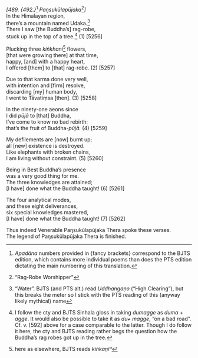 *\[489. {492.}*[^1] *Paŋsukūlapūjaka*[^2]*\]*  
In the Himalayan region,  
there’s a mountain named Udaka.[^3]  
There I saw \[the Buddha’s\] rag-robe,  
stuck up in the top of a tree.[^4] (1) \[5256\]

Plucking three *kiṅkhani*[^5] flowers,  
\[that were growing there\] at that time,  
happy, \[and\] with a happy heart,  
I offered \[them\] to \[that\] rag-robe. (2) \[5257\]

Due to that karma done very well,  
with intention and \[firm\] resolve,  
discarding \[my\] human body,  
I went to Tāvatiṃsa \[then\]. (3) \[5258\]

In the ninety-one aeons since  
I did *pūjā* to \[that\] Buddha,  
I’ve come to know no bad rebirth:  
that’s the fruit of Buddha-*pūjā.* (4) \[5259\]

My defilements are \[now\] burnt up;  
all \[new\] existence is destroyed.  
Like elephants with broken chains,  
I am living without constraint. (5) \[5260\]

Being in Best Buddha’s presence  
was a very good thing for me.  
The three knowledges are attained;  
\[I have\] done what the Buddha taught! (6) \[5261\]

The four analytical modes,  
and these eight deliverances,  
six special knowledges mastered,  
\[I have\] done what the Buddha taught! (7) \[5262\]

Thus indeed Venerable Paŋsukūlapūjaka Thera spoke these verses.  
The legend of Paŋsukūlapūjaka Thera is finished.

[^1]: *Apadāna* numbers provided in {fancy brackets} correspond to the
    BJTS edition, which contains more individual poems than does the PTS
    edition dictating the main numbering of this translation.

[^2]: “Rag-Robe Worshipper”

[^3]: “Water”. BJTS (and PTS alt.) read *Uddhangaṇo* (“High Clearing”),
    but this breaks the meter so I stick with the PTS reading of this
    (anyway likely mythical) name

[^4]: I follow the cty and BJTS Sinhala gloss in taking *dumagge* as
    *duma + agge*. It would also be possible to take it as *du+ magge*,
    “on a bad road”. Cf. v. \[592\] above for a case comparable to the
    latter. Though I do follow it here, the cty and BJTS reading rather
    begs the question how the Buddha’s rag robes got up in the tree.

[^5]: here as elsewhere, BJTS reads *kiṅkaṇiº*
